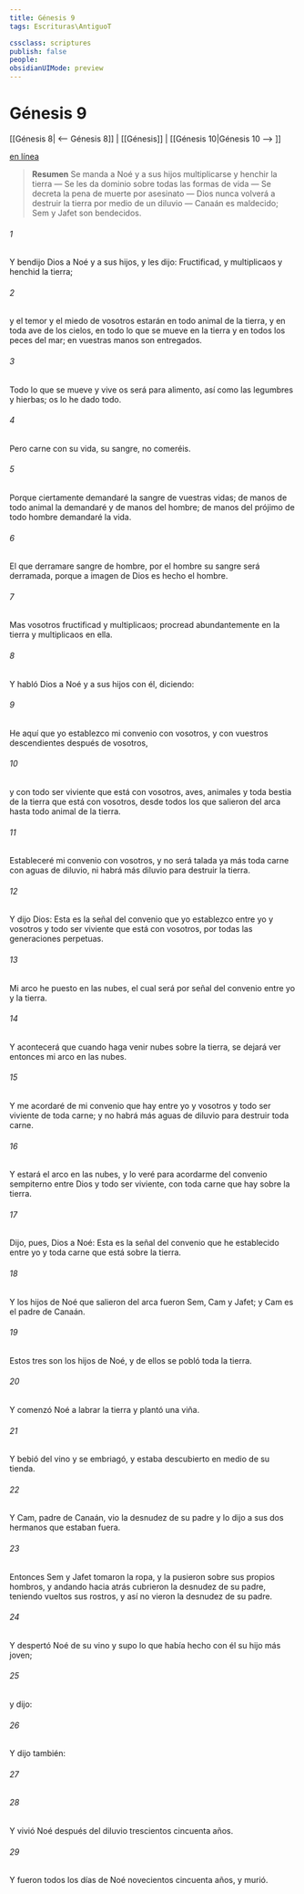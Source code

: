 ```yaml
---
title: Génesis 9
tags: Escrituras\AntiguoT

cssclass: scriptures
publish: false
people:
obsidianUIMode: preview
---
```


# Génesis 9
[[Génesis 8| <-- Génesis 8]] | [[Génesis]] | [[Génesis 10|Génesis 10 --> ]]

[en línea](https://churchofjesuschrist.org/study/scriptures/ot/gen/9?lang=spa)

> __Resumen__
Se manda a Noé y a sus hijos multiplicarse y henchir la tierra — Se les da dominio sobre todas las formas de vida — Se decreta la pena de muerte por asesinato — Dios nunca volverá a destruir la tierra por medio de un diluvio — Canaán es maldecido; Sem y Jafet son bendecidos.

###### 1 
Y bendijo Dios a Noé y a sus hijos, y les dijo: Fructificad, y multiplicaos y henchid la tierra;

###### 2 
y el temor y el miedo de vosotros estarán en todo animal de la tierra, y en toda ave de los cielos, en todo lo que se mueve en la tierra y en todos los peces del mar; en vuestras manos son entregados.

###### 3 
Todo lo que se mueve y vive os será para alimento, así como las legumbres y hierbas; os lo he dado todo.

###### 4 
Pero carne con su vida,  su sangre, no comeréis.

###### 5 
Porque ciertamente demandaré la sangre de vuestras vidas; de manos de todo animal la demandaré y de manos del hombre; de manos del prójimo de todo hombre demandaré la vida.

###### 6 
El que derramare sangre de hombre, por el hombre su sangre será derramada, porque a imagen de Dios es hecho el hombre.

###### 7 
Mas vosotros fructificad y multiplicaos; procread abundantemente en la tierra y multiplicaos en ella.

###### 8 
Y habló Dios a Noé y a sus hijos con él, diciendo:

###### 9 
He aquí que yo establezco mi convenio con vosotros, y con vuestros descendientes después de vosotros,

###### 10 
y con todo ser viviente que está con vosotros, aves, animales y toda bestia de la tierra que está con vosotros, desde todos los que salieron del arca hasta todo animal de la tierra.

###### 11 
Estableceré mi convenio con vosotros, y no será talada ya más toda carne con aguas de diluvio, ni habrá más diluvio para destruir la tierra.

###### 12 
Y dijo Dios: Esta es la señal del convenio que yo establezco entre yo y vosotros y todo ser viviente que está con vosotros, por todas las generaciones perpetuas.

###### 13 
Mi arco he puesto en las nubes, el cual será por señal del convenio entre yo y la tierra.

###### 14 
Y acontecerá que cuando haga venir nubes sobre la tierra, se dejará ver entonces mi arco en las nubes.

###### 15 
Y me acordaré de mi convenio que hay entre yo y vosotros y todo ser viviente de toda carne; y no habrá más aguas de diluvio para destruir toda carne.

###### 16 
Y estará el arco en las nubes, y lo veré para acordarme del convenio sempiterno entre Dios y todo ser viviente, con toda carne que hay sobre la tierra.

###### 17 
Dijo, pues, Dios a Noé: Esta es la señal del convenio que he establecido entre yo y toda carne que está sobre la tierra.

###### 18 
Y los hijos de Noé que salieron del arca fueron Sem, Cam y Jafet; y Cam es el padre de Canaán.

###### 19 
Estos tres son los hijos de Noé, y de ellos se pobló toda la tierra.

###### 20 
Y comenzó Noé a labrar la tierra y plantó una viña.

###### 21 
Y bebió del vino y se embriagó, y estaba descubierto en medio de su tienda.

###### 22 
Y Cam, padre de Canaán, vio la desnudez de su padre y lo dijo a sus dos hermanos que estaban fuera.

###### 23 
Entonces Sem y Jafet tomaron la ropa, y la pusieron sobre sus propios hombros, y andando hacia atrás cubrieron la desnudez de su padre, teniendo vueltos sus rostros, y así no vieron la desnudez de su padre.

###### 24 
Y despertó Noé de su vino y supo lo que había hecho con él su hijo más joven;

###### 25 
y dijo:

###### 26 
Y dijo también:

###### 27 


###### 28 
Y vivió Noé después del diluvio trescientos cincuenta años.

###### 29 
Y fueron todos los días de Noé novecientos cincuenta años, y murió.

